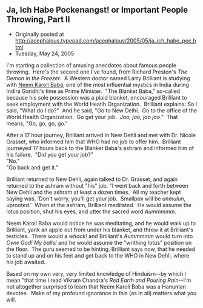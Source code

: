 ## Ja, Ich Habe Pockenangst! or Important People Throwing, Part II

 * Originally posted at http://acephalous.typepad.com/acephalous/2005/05/ja_ich_habe_poc.html
 * Tuesday, May 24, 2005



I'm starting a collection of amusing anecdotes about famous people throwing.  Here's the second one I've found, from Richard Preston's _The Demon in the Freezer_.  A Western doctor named Larry Brilliant is studying with [Neem Karoli Baba](http://en.wikipedia.org/wiki/Neem\_Karoli\_Baba), one of the most influential mystics in India during Indira Gandhi's time as Prime Minister.  "The Blanket Baba," so-called because his sole possession was a plaid blanket, encouraged Brilliant to seek employment with the World Heatlh Organization.  Brilliant explains:
So I said, "What do I do?"  And he said, "Go to New Delhi.  Go to the office of the World Health Organization.  Go get your job.  _Jao, jao, jao jao_."  That means, "Go, go, go, go."

After a 17 hour journey, Brilliant arrived in New Dehli and met with Dr. Nicole Grasset, who informed him that WHO had no job to offer him.  Brilliant journeyed 17 hours back to the Blanket Baba's ashram and informed him of his failure.  
"Did you get your job?"  
"No."  
"Go back and get it."

Brilliant returned to New Dehli, again talked to Dr. Grasset, and again returned to the ashram without "his" job.
"I went back and forth between New Dehli and the ashram at least a dozen times.  All my teacher kept saying was, 'Don't worry, you'll get your job.  Smallpox will be _unmulun_, uprooted.'  When at the ashram, Brilliant meditated.  He would assume the lotus position, shut his eyes, and utter the sacred word _Aummmmm_.

Neem Karoli Baba would notice he was meditating, and he would walk up to Brilliant, yank an apple out from under his blanket, and throw it at Brilliant's testicles.  There would a _whack!_ and Brilliant's _Aummmmm_ would turn into _Oww God! My balls!_ and he would assume the "writhing lotus" position on the floor.  The guru seemed to be hinting, Brilliant says now, that he needed to stand up and on his feet and get back to the WHO in New Dehli, where his job awaited.

Based on my own very, very limited knowledge of Hinduism--by which I mean "that time I read Vikram Chandra's _Red Earth and Pouring Rain_--I'm not altogether surprised to learn that Neem Karoli Baba was a Hanuman devotee.  Make of my profound ignorance in this (as in all) matters what you will.

		
